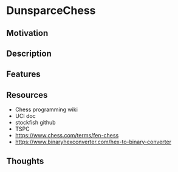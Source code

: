 # DunsparceChess

## Motivation
## Description

## Features

## Resources
- Chess programming wiki
- UCI doc
- stockfish github
- TSPC
- https://www.chess.com/terms/fen-chess
- https://www.binaryhexconverter.com/hex-to-binary-converter 

## Thoughts